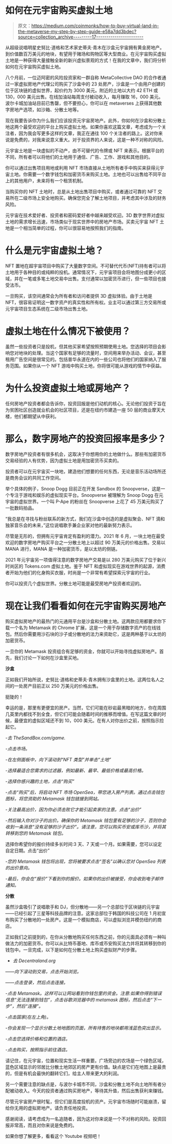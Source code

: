 # 如何在元宇宙购买虚拟土地

> 原文：<https://medium.com/coinmonks/how-to-buy-virtual-land-in-the-metaverse-my-step-by-step-guide-e58a7dd3bdec?source=collection_archive---------17----------------------->

从超级说唱明星史努比·道格和艺术家史蒂夫·青木在沙盒元宇宙拥有黄金房地产。到价值数百万美元的地块，有望用于赌场和购物区等大型商业。在元宇宙购买虚拟土地是一种获得大量接触全新的新兴虚拟景观的方式！在我的文章中，我们将分析如何在元宇宙购买虚拟土地。

八个月前，一位迈阿密的风险投资家和一群自称 MetaCollective DAO 的合作者通过一家虚拟房地产代理公司购买了沙盒中的 23 处房产，沙盒是一个由用户创建的位于区块链的虚拟世界，起价约为 3000 美元。附近的土地以大约 42 ETH 或 130，000 美元出售。在线加油站每周支付被动收入，每月赚取 16，000 美元。波尔卡城加油站目前已售罄，但不要担心，你可以在 metaverses 上获得其他数字房地产选项，如沙箱、分散土地等。

现在我要告诉你为什么我们应该投资元宇宙房地产。此外，你如何在沙盒和分散土地这两个最受欢迎的平台上购买虚拟土地。如果你喜欢这篇文章，考虑成为一个关注者，因为我会写更多这样的文章，我正在通往 100 个关注者的路上。这对你来说是免费的，对我来说意义重大。对于投资界的人来说，这是一种不对称的风险。

元宇宙土地是一块虚拟的不动产，由不可替代的令牌或 NFT 来表示。根据平台的不同，所有者可以将他们的土地用于通信、广告、工作、游戏和其他目的。

你可以通过出售项目用地或利用 NFT 市场直接从土地所有者手中购买来获得元宇宙土地。你需要一个数字钱包和加密货币来购买土地。土地也可以出售给不同平台上的其他用户，未来将有一个租赁机制。

当购买你的 NFT 土地时，总是从土地出售项目中购买，或者通过可靠的 NFT 交易所在二级市场上安全地购买。确保您完全了解土地项目，并考虑其中涉及的财务风险。

元宇宙在技术爱好者、投资者和密码爱好者中越来越受欢迎。3D 数字世界对虚拟土地的需求增长迅速，市场类似于现实世界中的房地产市场。买卖元宇宙 NFT 土地是一个相当简单的过程，你可以很容易地按照我们的指南。

# **什么是元宇宙虚拟土地？**

NFT 置地在超宇宙项目中购买了大量数字空间。不可替代代币(NFT)持有者可以将土地用于各种目的或纯粹的投机。通常情况下，元宇宙项目会将地图分成更小的区域，并在一笔或多笔土地交易中出售。支付通常以加密货币进行，但一些项目也接受法币。

一旦购买，该空间通常会为所有者和访问者提供 3D 虚拟体验。由于土地是 NFT，很容易证明这一数字资产的真实性和所有权。业主可以通过第三方交易所或元宇宙项目生态系统在二级市场出售土地。

# 虚拟土地在什么情况下被使用？

虽然一些投资者只是投机，但其他买家希望按照预期使用土地。您选择的项目会影响您对地块的处理。当这个国家有足够的流量时，空间用来举办活动、会议，甚至租用广告空间是很常见的。包括普华永道在内的一些公司也将他们的国家纳入了服务范围。如果你从一个 NFT 游戏中购买土地，你将很可能从游戏的情节中获益。

# **为什么投资虚拟土地或房地产？**

任何房地产投资者都会告诉你，投资回报是他们动机的核心。无论他们投资于旨在为贫困社区创造就业机会的社区项目，还是在纽约市建造一座 50 层的商业摩天大楼，他们都期望从中获利。

# **那么，数字房地产的投资回报率是多少？**

数字房地产投资者有很多机会，这取决于你想用你的土地做什么。那些有加密货币交易经验的人有优势，因为虚拟土地是用加密货币买卖的。

投资者可以在元宇宙买一块地，建造他们想要的任何东西，无论是音乐活动场所还是商务会议的共同工作空间。

举个具体的例子，Snoop Dogg 目前正在开发 Sandbox 的 Snoopverse，这是一个专注于游戏和娱乐的虚拟现实平台。Snoopverse 被理解为 Snoop Dogg 在元宇宙的虚拟世界。一个叫 P-Ape 的粉丝在 Snoopverse 上花了 45 万美元购买了一批数码拍品。

“我总是在寻找与粉丝联系的新方式，我们在沙盒中创造的是虚拟聚会、NFT 滴和独家音乐会的未来，”这位说唱歌手兼企业家对他的最新努力表示。

尽管是无形的，但拥有元宇宙肯定有盈利的潜力。2021 年 6 月，一块土地在最受欢迎的数字房地产购买平台之一分散土地上以超过 90 万美元的价格出售。交易以 MANA 进行，MANA 是一种加密货币，是以太坊的侧链。

2021 年元宇宙另一项值得注意的数字房地产交易是以 280 万美元购买了位于新兴时尚区的 Tokens.com 虚拟土地。鉴于 NFT 和虚拟现实在游戏世界的起源，消费者开始为他们的化身购买衣服，时尚是一个非常有希望探索元宇宙的行业。

你可以投资几个虚拟世界。分散土地可能是最受房地产投资者欢迎的。

# **现在让我们看看如何在元宇宙购买房地产**

购买虚拟房地产的最热门的元通用平台是沙盒和分散土地。这两款应用都要求你下载一个名为 Metamask 的 Chrome 扩展，这是一个用于存储数字资产的在线钱包。然后你需要用沙石块的沙子或分散地的法力来资助它，这是两种基于以太坊的加密货币。

一旦你的 Metamask 投资组合有足够的资金，你就可以开始寻找虚拟房地产。首先，我们讨论一下如何在沙盒里买地。

**沙盒**

正如我们开始所说，史努比·道格和史蒂夫·青木拥有沙盒里的土地。这两位名人之间的一处房产目前正以 250 万美元的价格出售。

挺陡的！

幸运的是，那里有更便宜的房产。当然，它们可能在砂岩最黑暗的地方，你在周围几英里内都找不到全食，但它们可能会随着时间的推移而增值。在写这篇文章的时候，最便宜的虚拟区域还不到 10，000 美元。在有人对你出价之前，按照指示捡起它。

*-去 TheSandBox.com/game.*

*-点击市场。*

*-在左侧面板中，向下滚动到“NFT 类型”并单击“土地”*

*-选择最适合您需求的过滤器，例如最新、最早、最低价格或最高价格。*

*-选择你感兴趣的土地，点击“购买”*

*-点击“购买”后，将启动 NFT 市场 OpenSea，带您进入房产列表。通过点击钱包图标，将您资助的 Metamask 钱包链接到网站。*

*-关注最高出价，因为你必须击败它才能引起卖家的注意。点击“出价”*

*-然后输入你对沙子的出价。确保你的 Metamask 钱包里有足够的沙子，否则你会收到一条消息“没有足够的沙子出价”。请注意，您可以购买币安或库币沙，并将其转移到您的 Metamask 钱包。*

选择你希望你的报价持续多长时间:3 天、7 天或一个月。如果需要，您可以设定自定日期。点击“出价”

*-您的 Metamask 钱包将出现，您将被要求点击“签名”以确认您对 OpenSea 列表的出价意向。*

*-最后，你会在“报价”下看到你的报价。如果你的出价被接受，你会收到电子邮件通知。*

**分散**

虽然沙盒吸引了说唱歌手和 DJ，但分散地——另一个总部位于区块链的元宇宙——已经引起了三星等科技品牌的注意。这家总部位于韩国的科技公司在 1 月初宣布购买了分散地的一处房产。这是一个模拟商店，可以虚拟浏览并模仿纽约的商店。

正如我们之前提到的，在你从分散地购买任何东西之前，你的元面具必须有一种叫做法力的加密货币。你可以从比特币基地、库币或币安购买法力并将其转移到你的钱包中。一旦完成，以下是如何在分散土地上购买虚拟财产的步骤。

- *去 Decentraland.org*

*——向下滚动到交易，点击开始浏览。*

*——点击登录，然后点击连接。*

*-点击 Metamask。这样可以让网站看到你钱包里的资金。注意:如果你得到错误信息“无法连接到钱包”，点击谷歌浏览器中的 metamask 图标，然后点击“下一步”，然后“连接”。*

*-点击国家(在左上角)。*

*-你会发现一个显示分散土地地图的页面，所有待售的地块都用浅蓝色突出显示。*

*-点击您选择价格和位置的酒店。*

*-点击购买，按照指示前往酒店。*

请记住，在元宇宙，位置和现实生活一样重要。广场旁边的农场是一个绿色区域，蓝色区域显示的邻居比分散土地郊区的房产更有价值。缺点是它们在地图上是最贵的，但是有机会最快的翻转它们，给主人带来更大的利润。

另一个需要注意的缺点是，与波尔卡城市不同，沙盒和分散土地不向土地所有者分配被动收入。今天的投资者通过购买房地产，等待其升值，然后出售获利来赚钱。

尽管元宇宙房产很时髦，但它们是高度投机的资产。元宇宙市场随时可能崩溃，留给你无用的虚拟房地产。请负责任地投资。

感谢阅读，请考虑成为一名追随者，因为这对你来说是一个不对称的风险。投资回报非常高，而且对你来说是免费的。

如果你想了解更多，看看这个 Youtube 视频吧！